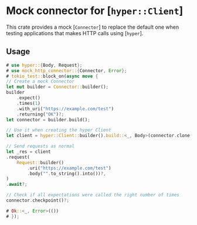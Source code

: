 # Mock connector for [`hyper::Client`]

This crate provides a mock [`Connector`] to replace the default one when testing applications
that makes HTTP calls using [`hyper`].

## Usage

```rust
# use hyper::{Body, Request};
# use mock_http_connector::{Connector, Error};
# tokio_test::block_on(async move {
// Create a mock Connector
let mut builder = Connector::builder();
builder
    .expect()
    .times(1)
    .with_uri("https://example.com/test")
    .returning("OK")?;
let connector = builder.build();

// Use it when creating the hyper Client
let client = hyper::Client::builder().build::<_, Body>(connector.clone());

// Send requests as normal
let _res = client
.request(
    Request::builder()
        .uri("https://example.com/test")
        .body("".to_string().into())?,
)
.await?;

// Check if all expectations were called the right number of times
connector.checkpoint()?;

# Ok::<_, Error>(())
# });
```